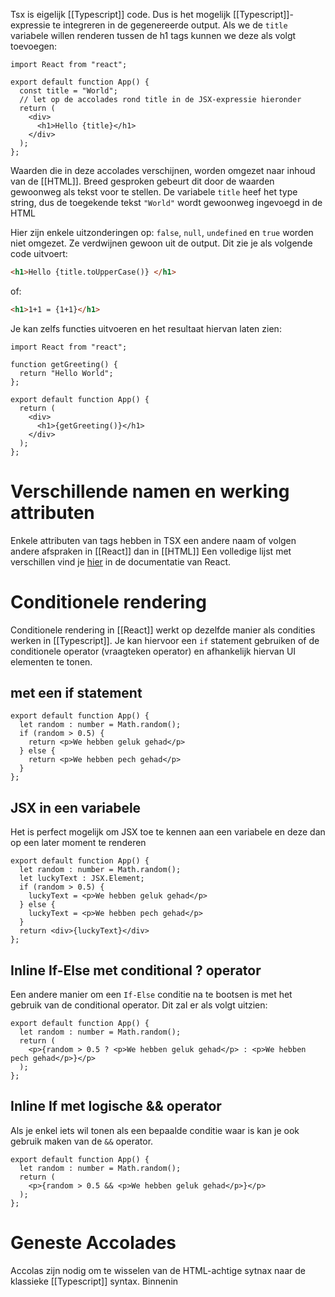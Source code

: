 Tsx is eigelijk [[Typescript]] code. Dus is het mogelijk [[Typescript]]-expressie te integreren in de gegenereerde output. Als we de `title` variabele willen renderen tussen de h1 tags kunnen we deze als volgt toevoegen:
```tsx
import React from "react";

export default function App() {
  const title = "World";
  // let op de accolades rond title in de JSX-expressie hieronder
  return (
    <div>
      <h1>Hello {title}</h1>
    </div>
  );
};
```

Waarden die in deze accolades verschijnen, worden omgezet naar inhoud van de [[HTML]]. Breed gesproken gebeurt dit door de waarden gewoonweg als tekst voor te stellen. De variabele `title` heef het type string, dus de toegekende tekst `"World"` wordt gewoonweg ingevoegd in de HTML

Hier zijn enkele uitzonderingen op: `false`, `null`, `undefined` en `true` worden niet omgezet. Ze verdwijnen gewoon uit de output. Dit zie je als volgende code uitvoert:
```html
<h1>Hello {title.toUpperCase()} </h1>
```
of:
```html
<h1>1+1 = {1+1}</h1>
```

Je kan zelfs functies uitvoeren en het resultaat hiervan laten zien:
```tsx
import React from "react";

function getGreeting() {
  return "Hello World";
};

export default function App() {
  return (
    <div>
      <h1>{getGreeting()}</h1>
    </div>
  );
};
```

# Verschillende namen en werking attributen
Enkele attributen van tags hebben in TSX een andere naam of volgen andere afspraken in [[React]] dan in [[HTML]]
Een volledige lijst met verschillen vind je [hier](https://reactjs.org/docs/dom-elements.html) in de documentatie van React.

# Conditionele rendering
Conditionele rendering in [[React]] werkt op dezelfde manier als condities werken in [[Typescript]]. Je kan hiervoor een `if` statement gebruiken of de conditionele operator (vraagteken operator) en afhankelijk hiervan UI elementen te tonen.

## met een if statement
```tsx
export default function App() {
  let random : number = Math.random();
  if (random > 0.5) {
    return <p>We hebben geluk gehad</p>
  } else {
    return <p>We hebben pech gehad</p>
  }
};
```

## JSX in een variabele
Het is perfect mogelijk om JSX toe te kennen aan een variabele en deze dan op een later moment te renderen
```tsx
export default function App() {
  let random : number = Math.random();
  let luckyText : JSX.Element;
  if (random > 0.5) {
    luckyText = <p>We hebben geluk gehad</p>
  } else {
    luckyText = <p>We hebben pech gehad</p>
  }
  return <div>{luckyText}</div>
};
```

## Inline If-Else met conditional ? operator
Een andere manier om een `If-Else` conditie na te bootsen is met het gebruik van de conditional operator. Dit zal er als volgt uitzien:
```tsx
export default function App() {
  let random : number = Math.random();
  return (
    <p>{random > 0.5 ? <p>We hebben geluk gehad</p> : <p>We hebben pech gehad</p>}</p>
  );
};
```

## Inline If met logische && operator
Als je enkel iets wil tonen als een bepaalde conditie waar is kan je ook gebruik maken van de `&&` operator.
```tsx
export default function App() {
  let random : number = Math.random();
  return (
    <p>{random > 0.5 && <p>We hebben geluk gehad</p>}</p>
  );
};
```

# Geneste Accolades
Accolas zijn nodig om te wisselen van de HTML-achtige sytnax naar de klassieke [[Typescript]] syntax. Binnenin 